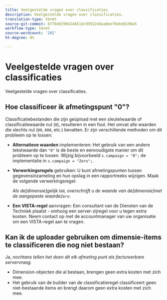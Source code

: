 ```yaml
---
title: Veelgestelde vragen over classificaties
description: Veelgestelde vragen over classificaties.
translation-type: tm+mt
source-git-commit: 6778dd290424651dc959224daa0eef8ebd8196e5
workflow-type: tm+mt
source-wordcount: '202'
ht-degree: 0%

---
```



# Veelgestelde vragen over classificaties

Veelgestelde vragen over classificaties.

## Hoe classificeer ik afmetingspunt &quot;0&quot;?

Classificatiebestanden die zijn geüpload met een sleutelwaarde of classificatiewaarde nul (`0`), resulteren in een fout. Het omvat alle waarden die slechts nul (`00`, `000`, etc.) bevatten. Er zijn verschillende methoden om dit probleem op te lossen:

* **Alternatieve waarden** implementeren: Het gebruik van een andere tekstwaarde dan `"0"` is de beste en eenvoudigste manier om dit probleem op te lossen. Wijzig bijvoorbeeld `s.campaign = "0";` de implementatie in `s.campaign = "Zero";`.

* **Verwerkingsregels** gebruiken: U kunt afmetingspunten tussen gegevensinzameling en hun opslag in een rapportreeks wijzigen. Maak de volgende verwerkingsregel:

   *Als de[dimensie]gelijk is`0`, overschrijft u de waarde van de[dimensie]met de aangepaste waarde`Zero`.*

* **Een VISTA-regel** aanvragen: Een consultant van de Diensten van de Techniek plaatst - omhoog een server-zijregel voor u tegen extra kosten. Neem contact op met de accountmanager van uw organisatie om een VISTA-regel aan te vragen.

## Kan ik de uploader gebruiken om dimensie-items te classificeren die nog niet bestaan?

Ja, *nochtans tellen het doen dit elk afmeting punt als factureerbare servervraag.*

* Dimension-objecten die al bestaan, brengen geen extra kosten met zich mee.
* Het gebruik van de builder van de classificatieregel classificeert geen niet-bestaande items en brengt daarom geen extra kosten met zich mee.
